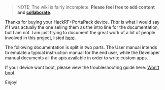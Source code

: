 > NOTE: The wiki is fairly incomplete. **Please feel free to add content and [collaborate](How-to-collaborate)**.

Thanks for buying your HackRF+PortaPack device. _That_ is what I would say if I was actually the one selling them as the intro line for the documentation, but I am not. I am just trying to document the great work of a lot of people involved in this project, listed [here](https://github.com/eried/portapack-havoc/blob/master/firmware/application/apps/ui_about.hpp#L77).

The following documentation is split in two parts. The User manual intends to emulate a typical instruction manual for the end user, while the Developer manual documents all the apis available in order to write custom apps.

If your device wont boot, please view the troubleshooting guide here: [Won't boot](https://github.com/eried/portapack-mayhem/wiki/Wont-boot)

Enjoy!